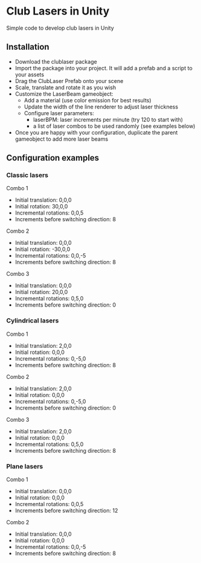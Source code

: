 # Club Lasers in Unity
Simple code to develop club lasers in Unity

## Installation
- Download the clublaser package
- Import the package into your project. It will add a prefab and a script to your assets
- Drag the ClubLaser Prefab onto your scene
- Scale, translate and rotate it as you wish
- Customize the LaserBeam gameobject:
  - Add a material (use color emission for best results)
  - Update the width of the line renderer to adjust laser thickness
  - Configure laser parameters: 
      - laserBPM: laser increments per minute (try 120 to start with)
      - a list of laser combos to be used randomly (see examples below)
- Once you are happy with your configuration, duplicate the parent gameobject to add more laser beams

## Configuration examples

### Classic lasers
Combo 1
- Initial translation: 0,0,0
- Initial rotation: 30,0,0
- Incremental rotations: 0,0,5
- Increments before switching direction: 8 

Combo 2
- Initial translation: 0,0,0
- Initial rotation: -30,0,0
- Incremental rotations: 0,0,-5
- Increments before switching direction: 8 

Combo 3
- Initial translation: 0,0,0
- Initial rotation: 20,0,0
- Incremental rotations: 0,5,0
- Increments before switching direction: 0 


### Cylindrical lasers

Combo 1
- Initial translation: 2,0,0
- Initial rotation: 0,0,0
- Incremental rotations: 0,-5,0
- Increments before switching direction: 8 

Combo 2
- Initial translation: 2,0,0
- Initial rotation: 0,0,0
- Incremental rotations: 0,-5,0
- Increments before switching direction: 0

Combo 3
- Initial translation: 2,0,0
- Initial rotation: 0,0,0
- Incremental rotations: 0,5,0
- Increments before switching direction: 8

### Plane lasers

Combo 1
- Initial translation: 0,0,0
- Initial rotation: 0,0,0
- Incremental rotations: 0,0,5
- Increments before switching direction: 12

Combo 2
- Initial translation: 0,0,0
- Initial rotation: 0,0,0
- Incremental rotations: 0,0,-5
- Increments before switching direction: 8
